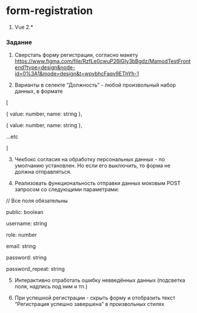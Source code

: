 # form-registration
1. Vue 2.*


### Задание


1. Сверстать форму регистрации, согласно макету   https://www.figma.com/file/RzfLe0cwuP26lGIy3bBgdz/MamodTestFrontend?type=design&node-id=0%3A1&mode=design&t=wpvbhcFaqv9EThYh-1


2. Варианты в селекте “Должность” - любой произвольный набор данных, в формате 


[


  { value: number, name: string },


  { value: number, name: string },


  ...etc


]


3. Чекбокс согласия на обработку персональных данных - по умолчанию установлен. Но если его выключить, то форма не должна отправляться.


4. Реализовать функциональность отправки данных моковым POST запросом со следующими параметрами:


// Все поля обязательны


public: boolean 


username: string


role: number


email: string


password: string


password_repeat: string


5. Интерактивно отработать ошибку невведённых данных (подсветка поля, надпись под ним и тп.) 


6. При успешной  регистрации - скрыть форму и отобразить текст “Регистрация успешно завершена” в произвольных стилях
